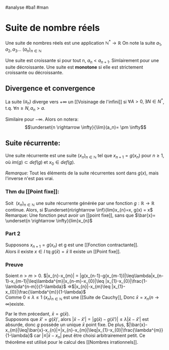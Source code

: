 #analyse #ba1 #man 
# Suite de nombre réels
Une suite de nombres réels est une application $\mathbb{N}^* \to \mathbb{R}$
On note la suite $a_1,a_2,a_3...$ $(a_n)_{n\in\mathbb{N}}$

Une suite est croissante si pour tout n,
$a_n<a_{n+1}$.
Simlairement pour une suite décroissante.
Une suite est __monotone__ si elle est strictement croissante ou décroissante.
## Divergence et convergence
La suite $(a_n)$ diverge vers $+ \infty$ un [[Voisinage de l'infini]] si $\forall A> 0, \exists N \in N^*$, t.q. $\forall n \geq N, a_n>a$.

Similaire pour $-\infty$.
Alors on notera: 
$$\underset{n \rightarrow \infty}{\lim}(a_n)= \pm \infty$$


## Suite récurrente: 

Une suite récurrente est une suite $(x_{n})_{n \in \mathbb{N}}$ tel que $x_{n+1} = g(x_{n})$ pour $n\geq1$, où $im(g)\subset def(g)$ et $x_{0} \in def(g)$.

_Remarque:_ Tout les éléments de la suite récurrentes sont dans $g(x)$, mais l'inverse n'est pas vrai.
### Thm du [[Point fixe]]: 
Soit $\ (x_{n})_{n \in \mathbb{N}}$ une suite récurrente générée par une fonction $g:\mathbb{R}\rightarrow \mathbb{R}$ continue. Alors, si $\underset{n\rightarrow \inf}{lim}x_{n}=x, g(x) = x$\
Remarque: Une fonction peut avoir un [[point fixe]], sans que $\bar{x}= \underset{n \rightarrow \infty}{lim}x_{n}$
### Part 2
Supposons $x_{n+1}=g(x_{n})$ et g est une [[Fonction contractante]].\
Alors il existe $x \in I$ tq $g(\bar{x}) = \bar{x}$ Il existe un [[Point fixe]].
### Preuve
Soient $n>m>0$.
$|x_{n}-x_{m}| = |g(x_{n-1}-g(x_{m-1})|\leq\lambda|x_{n-1}-x_{m-1}|\leq\lambda^{m}|x_{n-m}-x_{0}|\leq |x_{1}-x_{0}|\frac{1-\lambda^{n-m}}{1-\lambda}$
=>$|x_{n}|-x_{m}\leq |x_{1}-x_{0}|\frac{\lambda^{m}}{1-\lambda}$\
Comme $0\leq\lambda\leq1$ $(x_{n})_{n \in \mathbb{N}}$ est une [[Suite de Cauchy]], Donc $\bar{x}= x_{n}(n\to\infty)$existe.

Par le thm précedant, $\bar{x} = g(\bar{x})$.\
Supposons que $\bar{x}'= g(\bar{x})'$, alors $|\bar{x}-\bar{x}'|=|g(\bar{x})-g(\bar{x}')|\leq \lambda|\bar{x}-\bar{x}'|$
 est absurde, donc $g$ possède un unique $\bar{x}$ point fixe.
De plus, $|\bar{x}-x_{m}|\leq|\bar{x}-x_{n}|+|x_{n}-x_{m}|\leq|x_{1}-x_{0}|\frac{\lambda^{m}}{1-\lambda}$
car $|\leq|\bar{x}-x_{n}|$ peut être choisi arbitrairement petit.
Ce théorême est utilisé pour le calcul des [[Nombres irrationnels]].